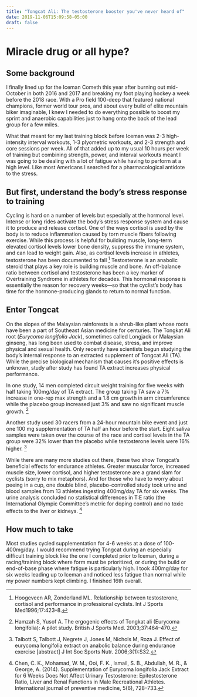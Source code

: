 ```yaml
---
title: "Tongcat Ali: The testosterone booster you've never heard of"
date: 2019-11-06T15:09:58-05:00
draft: false
---
```


# Miracle drug or all hype?

## Some background

I finally lined up for the Iceman Cometh this year after burning out mid-October in both 2016 and 2017 and breaking my foot playing hockey a week before the 2018 race. With a Pro field 100-deep that featured national champions, former world tour pros, and about every build of elite mountain biker imaginable, I knew I needed to do everything possible to boost my sprint and anaerobic capabilities just to hang onto the back of the lead group for a few miles. 

What that meant for my last training block before Iceman was 2-3 high-intensity interval workouts, 1-3 plyometric workouts, and 2-3 strength and core sessions per week. All of that added up to my usual 10 hours per week of training but combining strength, power, and interval workouts meant I was going to be dealing with a lot of fatigue while having to perform at a high level. Like most Americans I searched for a pharmacological antidote to the stress.

## But first, understand the body’s stress response to training

Cycling is hard on a number of levels but especially at the hormonal level. Intense or long rides activate the body’s stress response system and cause it to produce and release cortisol. One of the ways cortisol is used by the body is to reduce inflammation caused by torn muscle fibers following exercise. While this process is helpful for building muscle, long-term elevated cortisol levels lower bone density, suppress the immune system, and can lead to weight gain. Also, as cortisol levels increase in athletes, testosterone has been documented to fall [^1] Testosterone is an anabolic steroid that plays a key role is building muscle and bone. An off-balance ratio between cortisol and testosterone has been a key marker of Overtraining Syndrome in athletes for decades. This hormonal response is essentially the reason for recovery weeks—so that the cyclist’s body has time for the hormone-producing glands to return to normal function.

## Enter Tongcat

On the slopes of the Malaysian rainforests is a shrub-like plant whose roots have been a part of Southeast Asian medicine for centuries. The Tongkat Ali root (*Eurycoma longifolia Jack*), sometimes called Longjack or Malaysian ginseng, has long been used to combat disease, stress, and improve physical and sexual health. Only recently have scientists begun studying the body’s internal response to an extracted supplement of Tongcat Ali (TA). While the precise biological mechanism that causes it’s positive effects is unknown, study after study has found TA extract increases physical performance.

In one study, 14 men completed circuit weight training for five weeks with half taking 100mg/day of TA extract. The group taking TA saw a 7% increase in one-rep max strength and a 1.8 cm growth in arm circumference while the placebo group increased just 3% and saw no significant muscle growth. [^2]

Another study used 30 racers from a 24-hour mountain bike event and just one 100 mg supplementation of TA half an hour before the start. Eight saliva samples were taken over the course of the race and cortisol levels in the TA group were 32% lower than the placebo while testosterone levels were 16% higher. [^3]

While there are many more studies out there, these two show Tongcat’s beneficial effects for endurance athletes. Greater muscular force, increased muscle size, lower cortisol, and higher testosterone are a grand slam for cyclists (sorry to mix metaphors). And for those who have to worry about peeing in a cup, one double blind, placebo-controlled study took urine and blood samples from 13 athletes ingesting 400mg/day TA for six weeks. The urine analysis concluded no statistical differences in T:E ratio (the International Olympic Committee’s metric for doping control) and no toxic effects to the liver or kidneys. [^4]

## How much to take

Most studies cycled supplementation for 4-6 weeks at a dose of 100-400mg/day. I would recommend trying Tongcat during an especially difficult training block like the one I completed prior to Iceman, during a racing/training block where form must be prioritized, or during the build or end-of-base phase where fatigue is particularly high. I took 400mg/day for six weeks leading up to Iceman and noticed less fatigue than normal while my power numbers kept climbing. I finished 16th overall.

[^1]: Hoogeveen AR, Zonderland ML. Relationship between testosterone, cortisol and performance in professional cyclists. Int J Sports Med1996;17:423–8.

[^2]: Hamzah S, Yusof A. The ergogenic effects of Tongkat ali (Eurycoma longifolia): A pilot study. British J Sports Med. 2003;37:464–470.

[^3]: Talbott S, Talbott J, Negrete J, Jones M, Nichols M, Roza J. Effect of eurycoma longifolia extract on anabolic balance during endurance exercise [abstract] J Int Soc Sports Nutr. 2006;3(1):S32.

[^4]: Chen, C. K., Mohamad, W. M., Ooi, F. K., Ismail, S. B., Abdullah, M. R., & George, A. (2014). Supplementation of Eurycoma longifolia Jack Extract for 6 Weeks Does Not Affect Urinary Testosterone: Epitestosterone Ratio, Liver and Renal Functions in Male Recreational Athletes. International journal of preventive medicine, 5(6), 728–733.
